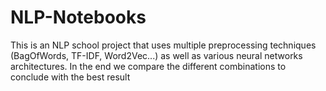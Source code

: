 # NLP-Notebooks
This is an NLP school project that uses multiple preprocessing techniques (BagOfWords, TF-IDF, Word2Vec...) as well as various neural networks architectures. In the end we compare the different combinations to conclude with the best result  
